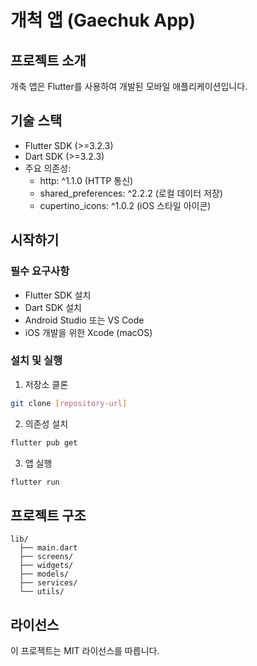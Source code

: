 # 개척 앱 (Gaechuk App)

## 프로젝트 소개
개축 앱은 Flutter를 사용하여 개발된 모바일 애플리케이션입니다.

## 기술 스택
- Flutter SDK (>=3.2.3)
- Dart SDK (>=3.2.3)
- 주요 의존성:
  - http: ^1.1.0 (HTTP 통신)
  - shared_preferences: ^2.2.2 (로컬 데이터 저장)
  - cupertino_icons: ^1.0.2 (iOS 스타일 아이콘)

## 시작하기

### 필수 요구사항
- Flutter SDK 설치
- Dart SDK 설치
- Android Studio 또는 VS Code
- iOS 개발을 위한 Xcode (macOS)

### 설치 및 실행
1. 저장소 클론
```bash
git clone [repository-url]
```

2. 의존성 설치
```bash
flutter pub get
```

3. 앱 실행
```bash
flutter run
```

## 프로젝트 구조
```
lib/
  ├── main.dart
  ├── screens/
  ├── widgets/
  ├── models/
  ├── services/
  └── utils/
```

## 라이선스
이 프로젝트는 MIT 라이선스를 따릅니다.
